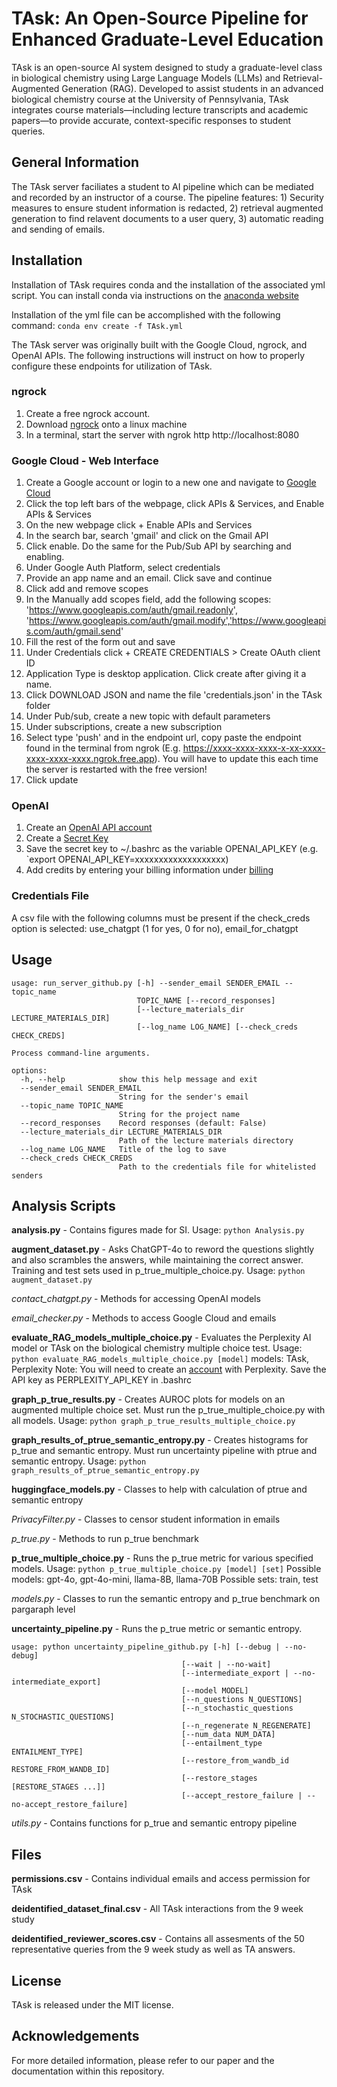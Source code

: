 # TAsk: An Open-Source Pipeline for Enhanced Graduate-Level Education

TAsk is an open-source AI system designed to study a graduate-level class in biological chemistry using Large Language Models (LLMs) and Retrieval-Augmented Generation (RAG). Developed to assist students in an advanced biological chemistry course at the University of Pennsylvania, TAsk integrates course materials—including lecture transcripts and academic papers—to provide accurate, context-specific responses to student queries.

## General Information
The TAsk server faciliates a student to AI pipeline which can be mediated and recorded by an instructor of a course. The pipeline features: 1) Security measures to ensure student information is redacted, 2) retrieval augmented generation to find relavent documents to a user query, 3) automatic reading and sending of emails. 

## Installation

Installation of TAsk requires conda and the installation of the associated yml script. You can install conda via instructions on the [anaconda website](https://docs.anaconda.com/anaconda/install/)

Installation of the yml file can be accomplished with the following command:
`conda env create -f TAsk.yml`

The TAsk server was originally built with the Google Cloud, ngrock, and OpenAI APIs. The following instructions will instruct on how to properly configure these endpoints for utilization of TAsk.

### ngrock

1. Create a free ngrock account.
2. Download [ngrock](https://download.ngrok.com/linux) onto a linux machine
3. In a terminal, start the server with ngrok http http://localhost:8080

### Google Cloud - Web Interface

1. Create a Google account or login to a new one and navigate to [Google Cloud](https://console.cloud.google.com/welcome/new)
2. Click the top left bars of the webpage, click APIs & Services, and Enable APIs & Services
3. On the new webpage click + Enable APIs and Services
4. In the search bar, search 'gmail' and click on the Gmail API
5. Click enable. Do the same for the Pub/Sub API by searching and enabling.
6. Under Google Auth Platform, select credentials
7. Provide an app name and an email. Click save and continue
8. Click add and remove scopes
9. In the Manually add scopes field, add the following scopes: 'https://www.googleapis.com/auth/gmail.readonly', 'https://www.googleapis.com/auth/gmail.modify','https://www.googleapis.com/auth/gmail.send'
12. Fill the rest of the form out and save
13. Under Credentials click + CREATE CREDENTIALS > Create OAuth client ID
14. Application Type is desktop application. Click create after giving it a name.
15. Click DOWNLOAD JSON and name the file 'credentials.json' in the TAsk folder
16. Under Pub/sub, create a new topic with default parameters
17. Under subscriptions, create a new subscription
18. Select type 'push' and in the endpoint url, copy paste the endpoint found in the terminal from ngrok (E.g. https://xxxx-xxxx-xxxx-x-xx-xxxx-xxxx-xxxx-xxxx.ngrok.free.app). You will have to update this each time the server is restarted with the free version!
19. Click update

### OpenAI

1. Create an [OpenAI API account](https://platform.openai.com/signup)
2. Create a [Secret Key](https://platform.openai.com/settings/organization/api-keys)
3. Save the secret key to ~/.bashrc as the variable OPENAI_API_KEY (e.g. `export OPENAI_API_KEY=xxxxxxxxxxxxxxxxxxx)
4. Add credits by entering your billing information under [billing](https://platform.openai.com/settings/organization/billing/overview)

### Credentials File

A csv file with the following columns must be present if the check_creds option is selected: use_chatgpt (1 for yes, 0 for no), email_for_chatgpt

## Usage
```
usage: run_server_github.py [-h] --sender_email SENDER_EMAIL --topic_name
                            TOPIC_NAME [--record_responses]
                            [--lecture_materials_dir LECTURE_MATERIALS_DIR]
                            [--log_name LOG_NAME] [--check_creds CHECK_CREDS]

Process command-line arguments.

options:
  -h, --help            show this help message and exit
  --sender_email SENDER_EMAIL
                        String for the sender's email
  --topic_name TOPIC_NAME
                        String for the project name
  --record_responses    Record responses (default: False)
  --lecture_materials_dir LECTURE_MATERIALS_DIR
                        Path of the lecture materials directory
  --log_name LOG_NAME   Title of the log to save
  --check_creds CHECK_CREDS
                        Path to the credentials file for whitelisted senders
```

## Analysis Scripts

**analysis.py** - Contains figures made for SI. Usage:
`python Analysis.py`

**augment_dataset.py** - Asks ChatGPT-4o to reword the questions slightly and also scrambles the answers, while maintaining the correct answer. Training and test sets used in p_true_multiple_choice.py. Usage:
`python augment_dataset.py`

*contact_chatgpt.py* - Methods for accessing OpenAI models

*email_checker.py* - Methods to access Google Cloud and emails

**evaluate_RAG_models_multiple_choice.py** - Evaluates the Perplexity AI model or TAsk on the biological chemistry multiple choice test. Usage:
`python evaluate_RAG_models_multiple_choice.py [model]`
models: TAsk, Perplexity
Note: You will need to create an [account](https://www.perplexity.ai/settings/api) with Perplexity. Save the API key as PERPLEXITY_API_KEY in .bashrc

**graph_p_true_results.py** - Creates AUROC plots for models on an augmented multiple choice set. Must run the p_true_multiple_choice.py with all models. Usage:
`python graph_p_true_results_multiple_choice.py`

**graph_results_of_ptrue_semantic_entropy.py** - Creates histograms for p_true and semantic entropy. Must run uncertainty pipeline with ptrue and semantic entropy. Usage:
`python graph_results_of_ptrue_semantic_entropy.py`

**huggingface_models.py** - Classes to help with calculation of ptrue and semantic entropy

*PrivacyFilter.py* - Classes to censor student information in emails

*p_true.py* - Methods to run p_true benchmark

**p_true_multiple_choice.py** - Runs the p_true metric for various specified models. Usage:
`python p_true_multiple_choice.py [model] [set]`
Possible models: gpt-4o, gpt-4o-mini, llama-8B, llama-70B
Possible sets: train, test

*models.py* - Classes to run the semantic entropy and p_true benchmark on pargaraph level

**uncertainty_pipeline.py** - Runs the p_true metric or semantic entropy.
```
usage: python uncertainty_pipeline_github.py [-h] [--debug | --no-debug]
                                      [--wait | --no-wait]
                                      [--intermediate_export | --no-intermediate_export]
                                      [--model MODEL]
                                      [--n_questions N_QUESTIONS]
                                      [--n_stochastic_questions N_STOCHASTIC_QUESTIONS]
                                      [--n_regenerate N_REGENERATE]
                                      [--num_data NUM_DATA]
                                      [--entailment_type ENTAILMENT_TYPE]
                                      [--restore_from_wandb_id RESTORE_FROM_WANDB_ID]
                                      [--restore_stages [RESTORE_STAGES ...]]
                                      [--accept_restore_failure | --no-accept_restore_failure]
```
*utils.py* - Contains functions for p_true and semantic entropy pipeline

## Files

**permissions.csv** - Contains individual emails and access permission for TAsk

**deidentified_dataset_final.csv** - All TAsk interactions from the 9 week study

**deidentified_reviewer_scores.csv** - Contains all assesments of the 50 representative queries from the 9 week study as well as TA answers.

## License

TAsk is released under the MIT license.

## Acknowledgements

For more detailed information, please refer to our paper and the documentation within this repository.